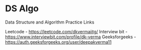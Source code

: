# DS Algo
Data Structure and Algorithm Practice Links

Leetcode - https://leetcode.com/dkvermaiitg/
Interview bit - https://www.interviewbit.com/profile/dk-verma
Geeksforgeeks - https://auth.geeksforgeeks.org/user/deepakverma11
